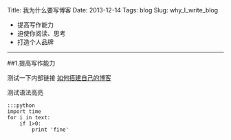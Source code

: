 Title: 我为什么要写博客
Date: 2013-12-14
Tags: blog
Slug: why_I_write_blog

- 提高写作能力
- 迫使你阅读、思考
- 打造个人品牌

---

##1.提高写作能力

测试一下内部链接
[如何搭建自己的博客]({filename}../blog/howtobuildyourblog.md)

测试语法高亮

	:::python
	import time
	for i in text:
		if 1>0:
			print 'fine'
